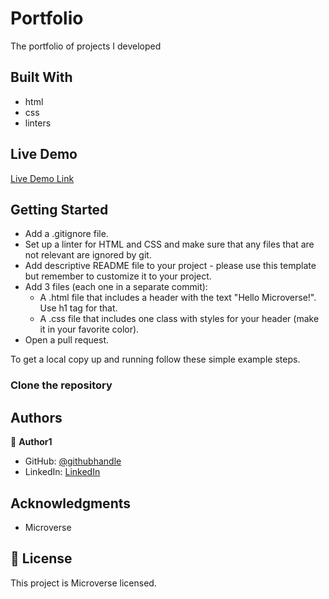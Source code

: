 # Portfolio
The portfolio of projects I developed

## Built With

- html
- css
- linters

## Live Demo

[Live Demo Link](https://yersel500.github.io/portfolio/)


## Getting Started

- Add a .gitignore file.
- Set up a linter for HTML and CSS and make sure that any files that are not relevant are ignored by git.
- Add descriptive README file to your project - please use this template but remember to customize it to your project.
- Add 3 files (each one in a separate commit):
    - A .html file that includes a header with the text "Hello Microverse!". Use h1 tag for that.
    - A .css file that includes one class with styles for your header (make it in your favorite color).
- Open a pull request.


To get a local copy up and running follow these simple example steps.

### Clone the repository

## Authors

👤 **Author1**

- GitHub: [@githubhandle](https://github.com/yersel500)
- LinkedIn: [LinkedIn](https://github.com/yersel500)


## Acknowledgments

- Microverse


## 📝 License

This project is Microverse licensed.